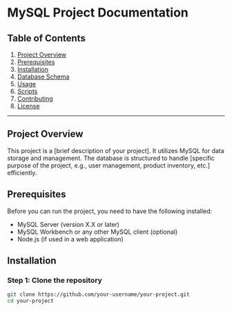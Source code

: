 # MySQL Project Documentation

## Table of Contents
1. [Project Overview](#project-overview)
2. [Prerequisites](#prerequisites)
3. [Installation](#installation)
4. [Database Schema](#database-schema)
5. [Usage](#usage)
6. [Scripts](#scripts)
7. [Contributing](#contributing)
8. [License](#license)

---

## Project Overview
This project is a [brief description of your project]. It utilizes MySQL for data storage and management. The database is structured to handle [specific purpose of the project, e.g., user management, product inventory, etc.] efficiently.

## Prerequisites
Before you can run the project, you need to have the following installed:
- MySQL Server (version X.X or later)
- MySQL Workbench or any other MySQL client (optional)
- Node.js (if used in a web application)


## Installation

### Step 1: Clone the repository
```bash
git clone https://github.com/your-username/your-project.git
cd your-project
